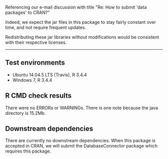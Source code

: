 Referencing our e-mail discussion with title "Re: How to submit 'data packages' to CRAN?"

Indeed, we expect the jar files in this package to stay fairly constant over time, and not require frequent updates. 

Redistributing these jar libraries without modifications would be consistent with their respective licenses.

---

## Test environments
* Ubuntu 14.04.5 LTS (Travis), R 3.4.4
* Windows 7, R 3.4.4

## R CMD check results

There were no ERRORs or WARNINGs. There is one note because the java directory is 15.2Mb.

## Downstream dependencies

There are currently no downstream dependencies. When this package is accepted in CRAN, we will submit the DatabaseConnector package which requires this package.